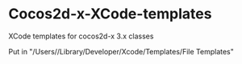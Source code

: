 Cocos2d-x-XCode-templates
=========================

XCode templates for cocos2d-x 3.x classes

Put in "/Users/<User>/Library/Developer/Xcode/Templates/File Templates"
